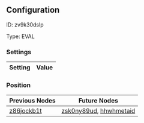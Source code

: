 # <nil>
## Configuration
ID:  zv9k30dslp

Type: EVAL 


### Settings
| Setting | Value  |
| :------------------------ | ---------------------------------------- |
 




### Position
| Previous Nodes | Future Nodes |
| :------------- | ------------ |
| [z86jockb1t](./z86jockb1t.md) | [zsk0ny89ud](./zsk0ny89ud.md), [hhwhmetaid](./hhwhmetaid.md) |